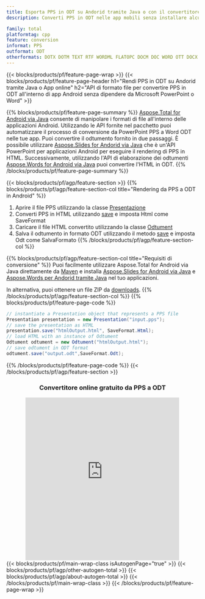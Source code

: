 ```yaml
---
title: Esporta PPS in ODT su Andorid tramite Java o con il convertitore online gratuito
description: Converti PPS in ODT nelle app mobili senza installare alcun software o in linea. Prova rapidamente il convertitore online gratuito da CSV a DOC prima di integrare il codice.

family: total
platformtag: cpp
feature: conversion
informat: PPS
outformat: ODT
otherformats: DOTX DOTM TEXT RTF WORDML FLATOPC DOCM DOC WORD OTT DOCX DOT
---
```

{{< blocks/products/pf/feature-page-wrap >}}
{{< blocks/products/pf/feature-page-header h1="Rendi PPS in ODT su Andorid tramite Java o App online" h2="API di formato file per convertire PPS in ODT all'interno di app Android senza dipendere da Microsoft PowerPoint o Word" >}}

{{% blocks/products/pf/feature-page-summary %}}
[Aspose.Total for Android via Java](https://products.aspose.com/total/android-java/) consente di manipolare i formati di file all'interno delle applicazioni Android. Utilizzando le API fornite nel pacchetto puoi automatizzare il processo di conversione da PowerPoint PPS a Word ODT nelle tue app.
Puoi convertire il odtumento fornito in due passaggi. È possibile utilizzare [Aspose.Slides for Andorid via Java](https://products.aspose.com/slides/android-java/) che è un'API PowerPoint per applicazioni Android per eseguire il rendering di PPS in HTML. Successivamente, utilizzando l'API di elaborazione dei odtumenti [Aspose.Words for Android via Java](https://products.aspose.com/words/android-java/) puoi convertire l'HTML in ODT. 
{{% /blocks/products/pf/feature-page-summary  %}}

{{< blocks/products/pf/agp/feature-section >}}
{{% blocks/products/pf/agp/feature-section-col title="Rendering da PPS a ODT in Android" %}}
1. Aprire il file PPS utilizzando la classe [Presentazione](https://reference.aspose.com/slides/java/com.aspose.slides/Presentation)
2. Converti PPS in HTML utilizzando [save](https://reference.aspose.com/slides/java/com.aspose.slides/Presentation#save-java.lang.String-int-com.aspose.slides.ISaveOptions-) e imposta Html come SaveFormat
3. Caricare il file HTML convertito utilizzando la classe [Odtument](https://reference.aspose.com/words/java/com.aspose.words/Odtument)
4. Salva il odtumento in formato ODT utilizzando il metodo [save](https://reference.aspose.com/words/java/com.aspose.words/Odtument#save(java.lang.String,int)) e imposta Odt come SalvaFormato
{{% /blocks/products/pf/agp/feature-section-col %}}

{{% blocks/products/pf/agp/feature-section-col title="Requisiti di conversione" %}}
Puoi facilmente utilizzare Aspose.Total for Android via Java direttamente da [Maven](https://releases.aspose.com/total/java/) e installa [Aspose.Slides for Android via Java](https://odts.aspose.com/slides/androidjava/install-aspose-slides-for-android-via-java/) e [Aspose.Words per Andorid tramite Java](https://odts.aspose.com/words/java/install-aspose-words-for-android-via-java/#install-asposewords-for-android-via-java-from-maven-repository) nel tuo applicazioni.

In alternativa, puoi ottenere un file ZIP da [downloads](https://releases.aspose.com/total/androidjava).
{{% /blocks/products/pf/agp/feature-section-col %}}
{{% blocks/products/pf/feature-page-code %}}
```cs
// instantiate a Presentation object that represents a PPS file
Presentation presentation = new Presentation("input.pps");
// save the presentation as HTML
presentation.save("htmlOutput.html", SaveFormat.Html);
// load HTML with an instance of Odtument
Odtument odtument = new Odtument("htmlOutput.html");
// save odtument in ODT format
odtument.save("output.odt",SaveFormat.Odt);   
```

{{% /blocks/products/pf/feature-page-code %}}
{{< /blocks/products/pf/agp/feature-section >}}

<div class="container-fluid agp-content bg-white aboutfile box-1 vh100 section nopbtm">
<div class=container>
<div class=row>
<div class="demobox tc col-md-12 padding-0" align="center">

<h3>Convertitore online gratuito da PPS a ODT</h3>

<iframe style="border: none; height: 426px;" scrolling="no" src="https://total-conversion-app-65z5r2lp.qa.k8s.dynabic.com/?to=odt&from=pps" id="child-iframe" width="80%"></iframe>

</div></div>
</div></div>
{{< blocks/products/pf/main-wrap-class isAutogenPage="true" >}}
{{< blocks/products/pf/agp/other-autogen-total >}}
{{< blocks/products/pf/agp/about-autogen-total >}}
{{< /blocks/products/pf/main-wrap-class >}}
{{< /blocks/products/pf/feature-page-wrap >}}
